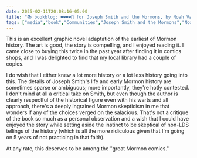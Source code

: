 ```yaml
---
date: 2025-02-11T20:08:16-05:00
title: "📚 bookblog: ❤️❤️❤️❤️🖤 for Joseph Smith and the Mormons, by Noah Van Scriver"
tags: ["media","book","Communities","Joseph Smith and the Mormons","Noah Van Scriver","comics","Mormonism","Church of Jesus Christ of Latter-day Saints","Joseph Smith Jr.","Mormon history"]
---
```


This is an excellent graphic novel adaptation of the earliest of Mormon history. The art is good, the story is compelling, and I enjoyed reading it. I came close to buying this twice in the past year after finding it in comics shops, and I was delighted to find that my local library had a couple of copies.

I do wish that I either knew a lot more history or a lot less history going into this. The details of Joseph Smith's life and early Mormon history are sometimes sparse or ambiguous; more importantly, they're hotly contested. I don't mind at all a critical take on Smith, but even though the author is clearly respectful of the historical figure even with his warts and all approach, there's a deeply ingrained Mormon skepticism in me that wonders if any of the choices verged on the salacious. That's not a critique of the book so much as a personal observation and a wish that I could have enjoyed the story while setting aside the instinct to be skeptical of non-LDS tellings of the history (which is all the more ridiculous given that I'm going on 5 years of not practicing in that faith).

At any rate, this deserves to be among the "great Mormon comics."